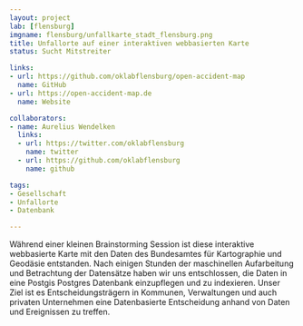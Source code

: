 ```yaml
---
layout: project
lab: [flensburg]
imgname: flensburg/unfallkarte_stadt_flensburg.png
title: Unfallorte auf einer interaktiven webbasierten Karte
status: Sucht Mitstreiter

links:
- url: https://github.com/oklabflensburg/open-accident-map
  name: GitHub
- url: https://open-accident-map.de
  name: Website

collaborators:
- name: Aurelius Wendelken
  links:
  - url: https://twitter.com/oklabflensburg
    name: twitter
  - url: https://github.com/oklabflensburg
    name: github

tags:
- Gesellschaft
- Unfallorte
- Datenbank

---
```


Während einer kleinen Brainstorming Session ist diese interaktive webbasierte Karte mit den Daten des Bundesamtes für Kartographie und Geodäsie entstanden. Nach einigen Stunden der maschinellen Aufarbeitung und Betrachtung der Datensätze haben wir uns entschlossen, die Daten in eine Postgis Postgres Datenbank einzupflegen und zu indexieren. Unser Ziel ist es Entscheidungsträgern in Kommunen, Verwaltungen und auch privaten Unternehmen eine Datenbasierte Entscheidung anhand von Daten und Ereignissen zu treffen.
